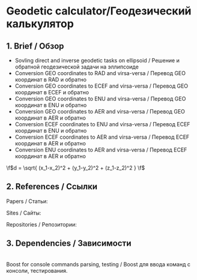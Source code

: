 # Geodetic calculator/Геодезический калькулятор #

## 1. Brief / Обзор ##

* Sovling direct and inverse geodetic tasks on ellipsoid / Решение и обратной геодезической задачи на эллипсоиде
* Conversion GEO coordinates to RAD and virsa-versa / Перевод GEO координат в RAD и обратно
* Conversion GEO coordinates to ECEF and virsa-versa / Перевод GEO координат в ECEF и обратно
* Conversion GEO coordinates to ENU and virsa-versa / Перевод GEO координат в ENU и обратно
* Conversion GEO coordinates to AER and virsa-versa / Перевод GEO координат в AER и обратно
* Conversion ECEF coordinates to ENU and virsa-versa / Перевод ECEF координат в ENU и обратно
* Conversion ECEF coordinates to AER and virsa-versa / Перевод ECEF координат в AER и обратно
* Conversion ENU coordinates to AER and virsa-versa / Перевод ECEF координат в AER и обратно

\f$d = \sqrt{ (x_1-x_2)^2 + (y_1-y_2)^2 + (z_1-z_2)^2 } \f$

## 2. References / Ссылки ##
Papers / Статьи:

Sites / Сайты:

Repositories / Репозитории:

## 3. Dependencies / Зависимости ##
<br /> Boost for console commands parsing, testing / Boost для ввода команд с консоли, тестирования.

